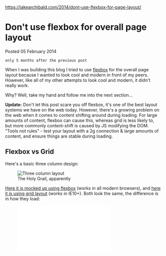 <a href="https://jakearchibald.com/2014/dont-use-flexbox-for-page-layout/">https://jakearchibald.com/2014/dont-use-flexbox-for-page-layout/</a><div id="articleHeader"><h1>Don't use flexbox for overall page layout</h1></div>
  <time>
    Posted 05 February 2014
    
    only 5 months after the previous post
    
  </time>
  
  <p>When I was building this blog I tried to use <a href="http://dev.w3.org/csswg/css-flexbox/" target="_blank">flexbox</a> for the overall page layout because I wanted to look cool and modern in front of my peers. However, like all of my other attempts to look cool and modern, it didn't really work.</p>
<p>Why? Well, take my hand and follow me into the next section…</p>
<p><strong>Update:</strong> Don't let this post scare you off flexbox, it's one of the best layout systems we have on the web today. However, there's a growing problem on the web when it comes to content shifting around during loading. For large amounts of content, flexbox can cause this, whereas grid is less likely to, but more commonly content-shift is caused by JS modifying the DOM. "Tools not rules" - test your layout with a 2g connection & large amounts of content, and ensure things are stable during loading.</p>
<h2 id="flexbox-vs-grid">Flexbox vs Grid</h2>
<p>Here's a basic three column design:</p>
<figure>
  <div class="readableLargeImageContainer"><img src="/static/posts/flexbox-vs-grid/site.179883e3a774.png" alt="Three column layout" /></div>
  <figcaption>The Holy Grail, apparently</figcaption>
</figure>

<p><a href="http://jsbin.com/iYEmaTUF/1" target="_blank">Here it is mocked up using flexbox</a> (works in all modern browsers), and <a href="http://jsbin.com/iYEmaTUF/2" target="_blank">here it is using grid layout</a> (works in IE10+). Both look the same, the difference is in how they load:</p>
<figure>
<div><div class="readableLargeObjectContainer"><iframe src="//www.youtube.com/embed/vPryjyFP5FM?rel=0&html5=1" frameborder="0" /></div>
<figcaption>Flexbox vs Grid</figcaption>
</figure>

<p>Browsers can progressively render content as it's streamed from the server, this is great because it means users can start consuming content before it's all arrived. However, when combined with flexbox it causes misalignment and horizontal shifting.</p>
<p>It's difficult to spot too, you're unlikely to notice it while developing locally, or via a super-fast connection. In those cases the page loads too quickly to notice. <a href="http://jsbin.com/iYEmaTUF/3" target="_blank">Here's a demo that displays the columns on a delay</a>, similar to how they will appear on a slower connection.</p>
<h2 id="flexbox-content-dictates-layout">Flexbox: content dictates layout</h2>
<p>Here's a simplified version of the layout:</p>
<div><pre>.container {
  display: flex;
  flex-flow: row;
}

nav {
  flex: 1;
  min-width: 118px;
  max-width: 160px;
}

.main {
  order: 1;
  flex: 1;
  min-width: 510px;
}

aside {
  flex: 1;
  order: 2;
  min-width: 150px;
  max-width: 210px;
}
</pre></div>


<p>The container declares itself as a flexbox, and child elements declare how they'd like to interact with one another within the flexbox.</p>
<p>As the page loads, the container starts to receive the first child, the main content. At this point it's the only child and it has <code>flex: 1</code>, so it gets all of the space. When the nav starts to arrive, the main content has to resize to make room for it, which causes that ugly re-layout.</p>
<h2 id="grid-container-dictates-layout-to-some-extent">Grid: container dictates layout (to some extent)</h2>
<p>Here's a simplified version of the same layout:</p>
<div><pre>.container {
  display: grid;
  grid-template-columns:
    (nav)   minmax(118px, 160px),
    (main)  minmax(612px, 1fr),
    (aside) minmax(182px, 242px);
}

nav {
  grid-area: nav;
}

.main {
  grid-area: main;
}

aside {
  grid-area: aside;
}
</pre></div>


<p><strong>Note:</strong> The code above is based on <a href="http://dev.w3.org/csswg/css-grid/" target="_blank">the latest spec</a> and isn't implemented in any browser, yet. You should bother your favourite browser vendor about this.</p>
<p>Here the layout is defined in the container, so the nav is rendered into the middle column as soon as it starts to arrive.</p>
<h2 id="but-grid-can-load-poorly-too">But grid can load poorly too...</h2>
<p>To load nicely, you need to restrict yourself to configurations that can be predetermined by the grid container.</p>
<p>Here are some examples that break that:</p>
<div><pre>.container {
  display: grid;
  grid-template-columns:
    /* Size defined by content, so will change with content */
    (foo)   max-content,
    /* Same again */ 
    (bar)   min-content,
    /* Computes to minmax(min-content, max-content), so same again */
    (hello) auto;
}

aside {
  /* This column isn't defined by the container, so one
     is created dynamically. This will cause content to
     shift as 'aside' appears in the container */
  grid-column: 4;
}
</pre></div>


<h2 id="but-dont-write-off-flexbox">But don't write-off flexbox!</h2>
<p>Flexbox is great, it just isn't the best thing for overall page layouts.</p>
<p>Flexbox's strength is in its content-driven model. It doesn't need to know the content up-front. You can <a href="http://dev.w3.org/csswg/css-flexbox/#valuedef-flex-basis" target="_blank">distribute items based on their content</a>, <a href="http://dev.w3.org/csswg/css-flexbox/#flex-wrap-property" target="_blank">allow boxes to wrap</a> which is really handy for responsive design, you can even <a href="http://dev.w3.org/csswg/css-flexbox/#flex-shrink-property" target="_blank">control the distribution of negative space</a> separately to positive space.</p>
<p><a href="http://codepen.io/chriscoyier/pen/FAbpm" target="_blank">This nav bar by Chris Coyier</a> is a great example of something that makes more sense as a flexbox than grid.</p>
<p>Flexbox and grid play well together, and are a huge step forward from the float & table hacks they replace. The sooner we can use them both in production, the better.</p>
<h2 id="further-reading">Further reading</h2>

